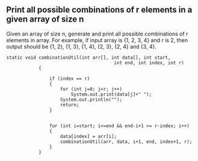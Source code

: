 ## Print all possible combinations of r elements in a given array of size n

Given an array of size n, generate and print all possible combinations of r elements in array. For example, if input array is {1, 2, 3, 4} and r is 2, then output should be {1, 2}, {1, 3}, {1, 4}, {2, 3}, {2, 4} and {3, 4}.

    static void combinationUtil(int arr[], int data[], int start, 
                                            int end, int index, int r) 
                { 
                    
                    if (index == r) 
                    { 
                        for (int j=0; j<r; j++) 
                            System.out.print(data[j]+" "); 
                        System.out.println(""); 
                        return; 
                    } 
              
                   
                    for (int i=start; i<=end && end-i+1 >= r-index; i++) 
                    { 
                        data[index] = arr[i]; 
                        combinationUtil(arr, data, i+1, end, index+1, r); 
                    } 
                } 